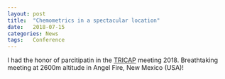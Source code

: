 ```yaml
---
layout: post
title:  "Chemometrics in a spectacular location"
date:   2018-07-15
categories: News
tags:	Conference
---
```

I had the honor of parcitipatin in the [TRICAP](http://www.sandia.gov/tricap2018/) meeting 2018. Breathtaking meeting at 2600m altitude in Angel Fire, New Mexico (USA)!
